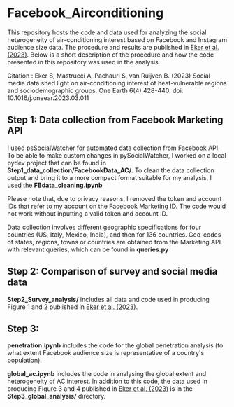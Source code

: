 # Facebook_Airconditioning
This repository hosts the code and data used for analyzing the social heterogeneity of air-conditioning interest based on Facebook and Instagram audience size data. The procedure and results are published in [Eker et al. (2023)](https://www.cell.com/one-earth/fulltext/S2590-3322(23)00145-8). Below is a short description of the procedure and how the code presented in this repository was used in the analysis. 

Citation : 
Eker S, Mastrucci A, Pachauri S, van Ruijven B. (2023) Social media data shed light on air-conditioning interest of heat-vulnerable regions and sociodemographic groups. One Earth 6(4) 428-440. doi: 10.1016/j.oneear.2023.03.011 

## Step 1: Data collection from Facebook Marketing API

I used [psSocialWatcher](https://github.com/maraujo/pySocialWatcher) for automated data collection from Facebook API. To be able to make custom changes in pySocialWatcher, I worked on a local pydev project that can be found in **Step1_data_collection/FacebookData_AC/**. To clean the data collection output and bring it to a more compact format suitable for my analysis, I used the **FBdata_cleaning.ipynb** 

Please note that, due to privacy reasons, I removed the token and account IDs that refer to my account on the Facebook Marketing ID. The code would not work without inputting a valid token and account ID. 

Data collection involves different geographic specifications for four countries (US, Italy, Mexico, India), and then for 136 countries. Geo-codes of states, regions, towns or countries are obtained from the Marketing API with relevant queries, which can be found in **queries.py** 

## Step 2: Comparison of survey and social media data

**Step2_Survey_analysis/** includes all data and code used in producing Figure 1 and 2 published in [Eker et al. (2023)](https://www.cell.com/one-earth/fulltext/S2590-3322(23)00145-8).

## Step 3: 

**penetration.ipynb** includes the code for the global penetration analysis (to what extent Facebook audience size is representative of a country's population).

**global_ac.ipynb** includes the code in analysing the global extent and heterogeneity of AC interest. In addition to this code, the data used in producing Figure 3 and 4 published in [Eker et al. (2023)](https://www.cell.com/one-earth/fulltext/S2590-3322(23)00145-8) is in the **Step3_global_analysis/** directory. 




   






